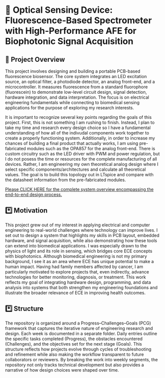 # 🔬 Optical Sensing Device: Fluorescence-Based Spectrometer with High-Performance AFE for Biophotonic Signal Acquisition

## 📝 Project Overview
This project involves designing and building a portable PCB-based fluorescence biosensor. The core system integrates an LED excitation source, an optical filter, a photodiode detector, an analog front-end, and a microcontroller. It measures fluorescence from a standard fluorophore (fluorescein) to demonstrate low-level circuit design, signal detection, hardware integration, and data interpretation. The focus is on electrical engineering fundamentals while connecting to biomedical sensing applications for the purpose of exploring my research interests. 

It is important to recognize several key points regarding the goals of this project. First, this is not something I am rushing to finish. Instead, I plan to take my time and research every design choice so I have a fundamental understanding of how all of the indivudal components work together to create a properly functioning system. Additionally, in order to increase my chances of building a final product that actually works, I am using pre-fabricated modules such as the OPA857 for the analog front-end. There is custom circuitry such as the LED driver with PWM and power regulation, but I do not posess the time or resources for the complete manufacturing of all devices. Rather, I am engineering my own theoretical analog design where I select specific components/architectures and calculate all theoretical values. The goal is to build this topology out in LTspice and compare with the datasheet information from the pre-fabricated modules. 

<a href="https://github.com/ScottTorzewski/BioSignal-PCB-System/blob/main/Engineering%20Design%20Document/Engineering%20Design%20Document">Please CLICK HERE for the complete system overview encompassing the end-to-end design process.</a>

## *️⃣ Motivation
This project grew out of my interest in applying electrical and computer engineering to real-world challenges where technology can improve lives. I set out to design a system that highlights my skills in PCB layout, embedded hardware, and signal acquisition, while also demonstrating how these tools can extend into biomedical applications. I was especially drawn to the physics of light and its role in sensing, which bridges core ECE concepts with biophotonics. Although biomedical engineering is not my primary background, I see it as an area where ECE has unique potential to make a human impact. Having had family members affected by cancer, I am particularly motivated to explore projects that, even indirectly, advance technologies for better monitoring, diagnosis, or treatment. This work reflects my goal of integrating hardware design, programming, and data analysis into systems that both strengthen my engineering foundations and illustrate the broader relevance of ECE in improving health outcomes.

## *️⃣ Structure
The repository is organized around a Progress–Challenges–Goals (PCG) framework that captures the iterative nature of engineering research and design. Each week is documented in a separate folder. Daily entries outline the specific tasks completed (Progress), the obstacles encountered (Challenges), and the objectives set for the next stage (Goals). This structure reflects how projects evolve through cycles of troubleshooting and refinement while also making the workflow transparent to future collaborators or reviewers. By breaking the work into weekly segments, the repository not only tracks technical development but also provides a narrative of how design choices were shaped over time.
